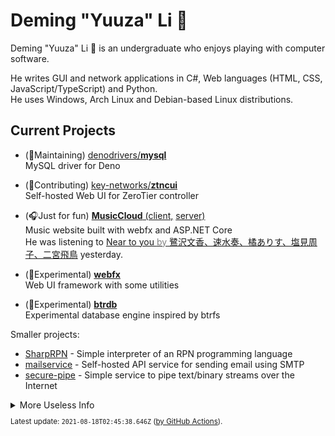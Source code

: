 # Deming "Yuuza" Li 🦊

Deming "Yuuza" Li 🦊 is an undergraduate who enjoys playing with computer software.

He writes GUI and network applications in C#, Web languages (HTML, CSS, JavaScript/TypeScript) and Python.
<br>He uses Windows, Arch Linux and Debian-based Linux distributions.


## Current Projects

* (🔨Maintaining) [denodrivers/**mysql**](https://github.com/denodrivers/mysql)
  <br>MySQL driver for Deno

* (🚀Contributing) [key-networks/**ztncui**](https://github.com/key-networks/ztncui)
  <br>Self-hosted Web UI for ZeroTier controller

* (🎧Just for fun) [**MusicCloud** (client,](https://github.com/lideming/MusicCloud)
  [server)](https://github.com/lideming/MusicCloudServer)
  <br>Music website built with webfx and ASP.NET Core
  <br>He was listening to [Near to you <span style="color: gray">by</span> 鷺沢文香、速水奏、橘ありす、塩見周子、二宮飛鳥](https://mc.yuuza.net/#track/881) yesterday.

* (🧪Experimental) [**webfx**](https://github.com/lideming/webfx)
  <br>Web UI framework with some utilities

* (🧪Experimental) [**btrdb**](https://github.com/lideming/btrdb)
  <br>Experimental database engine inspired by btrfs

Smaller projects:

* [SharpRPN](https://github.com/lideming/SharpRPN) -
  Simple interpreter of an RPN programming language
* [mailservice](https://github.com/lideming/mailservice) -
  Self-hosted API service for sending email using SMTP
* [secure-pipe](https://github.com/lideming/secure-pipe) -
  Simple service to pipe text/binary streams over the Internet


<details>
  <summary>More Useless Info</summary>

## Programming

In the past, he had tried many programming languages, before he learned C#/.NET and wrote some desktop apps.

He also used C#/.NET to implement some network protocols, then he understood some details about some language runtimes like .NET CLR, and knew some low-level APIs that OS provides.

But in the recent two years, he wrote code in TypeScript more than other programming languages. He would like to write vanilla TypeScript and JavaScript, aiming for minimal overhead. He started to create a Web UI framework before learning frameworks like React.

## Operating Systems and Filesystems

When he was 5, he had played with the Control Panel on a PC running Windows XP for months, before he finally knew that he could play Flash games within Internet Explorer 6, with a soft-limit (half hour per day) from parents.

He installed Windows 7 on his laptop after its release. Aero effect and the functionality provided by the desktop compositor is amazing to him.

He is an Arch Linux user because its high customizability. But he would like to run Ubuntu Server on remote servers since Arch Linux doesn't seem to be suitable for servers. He usually tweaks memory management and filesystem parameters of the Linux kernel for best efficiency.

He is also a Windows user as he used to be. He run Windows on bare-metal or run the same Windows instance on libvirt/QEMU/KVM.

He said Btrfs is the best filesystem in the world. Its Copy-on-Write design brings many features and advantages. For example, it has checksum for integrity of metadata and data, it provides data compression, it can merge multiple small changes into a continuous writing.


## Natural Language

His native spoken language is Mandarin Chinese.

He learned a little English in school but learned more English from the Internet.

He enjoyed watching anime, so he can understand a little Japanese. There are so many kanji and English katakana words in Japanese, which make Japanese easier for him.


## "Yuuza"

When Deming was asked to name the first administration user of the Operating System, he made the name of the user:

> "User" -> "ユーザ" -> "Yuuza"

---

<small>
The information here is provided by Deming himself, written by Yuuza.
</small>

</details>

<small>

Latest update: `2021-08-18T02:45:38.646Z` ([by GitHub Actions](https://github.com/lideming/lideming/tree/ci)).

</small>
